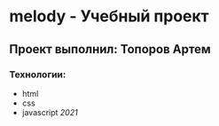 # melody - Учебный проект

## Проект выполнил: Топоров Артем

### Технологии:

- html
- css
- javascript
  _2021_
